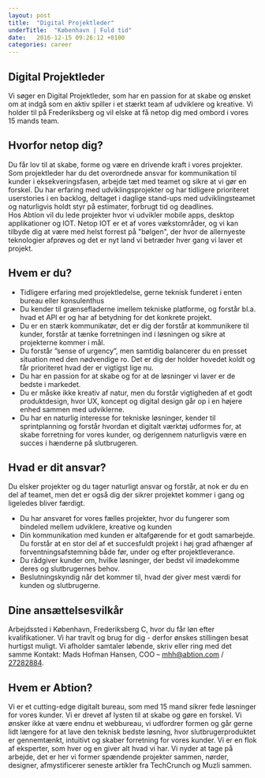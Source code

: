 ```yaml
---
layout: post
title:  "Digital Projektleder"
underTitle:  "København | Fuld tid"
date:   2016-12-15 09:26:12 +0100
categories: career
---
```


## Digital Projektleder

Vi søger en Digital Projektleder, som har en passion for at skabe og ønsket om at indgå som en aktiv spiller i et stærkt team af udviklere og kreative. Vi holder til på Frederiksberg og vil elske at få netop dig med ombord i vores 15 mands team.

## Hvorfor netop dig?

Du får lov til at skabe, forme og være en drivende kraft i vores projekter. Som projektleder har du det overordnede ansvar for kommunikation til kunder i eksekveringsfasen, arbejde tæt med teamet og sikre at vi gør en forskel. Du har erfaring med udviklingsprojekter og har tidligere prioriteret userstories i en backlog, deltaget i daglige stand-ups med udviklingsteamet og naturligvis holdt styr på estimater, forbrugt tid og deadlines.
<br />
Hos Abtion vil du lede projekter hvor vi udvikler mobile apps, desktop applikationer og IOT. Netop IOT er et af vores vækstområder, og vi kan tilbyde dig at være med helst forrest på "bølgen", der hvor de allernyeste teknologier afprøves og det er nyt land vi betræder hver gang vi laver et projekt.

## Hvem er du?

- Tidligere erfaring med projektledelse, gerne teknisk funderet i enten bureau eller konsulenthus
- Du kender til grænsefladerne imellem tekniske platforme, og forstår bl.a. hvad et API er og har af betydning for det konkrete projekt.
- Du er en stærk kommunikatør, det er dig der forstår at kommunikere til kunder, forstår at tænke forretningen ind i løsningen og sikre at projekterne kommer i mål.
- Du forstår ”sense of urgency”, men samtidig balancerer du en presset situation med den nødvendige ro. Det er dig der holder hovedet koldt og får prioriteret hvad der er vigtigst lige nu.
- Du har en passion for at skabe og for at de løsninger vi laver er de bedste i markedet. 
- Du er måske ikke kreativ af natur, men du forstår vigtigheden af et godt produktdesign, hvor UX, koncept og digital design går op i en højere enhed sammen med udviklerne.
- Du har en naturlig interesse for tekniske løsninger, kender til sprintplanning og forstår hvordan et digitalt værktøj udformes for, at skabe forretning for vores kunder, og derigennem naturligvis være en succes i hænderne på slutbrugeren.


<div class="splitter"></div>

## Hvad er dit ansvar?

Du elsker projekter og du tager naturligt ansvar og forstår, at nok er du en del af teamet, men det er også dig der sikrer projektet kommer i gang og ligeledes bliver færdigt.

- Du har ansvaret for vores fælles projekter, hvor du fungerer som bindeled mellem udviklere, kreative og kunden
- Din kommunikation med kunden er altafgørende for et godt samarbejde. Du forstår at en stor del af et succesfuldt projekt i høj grad afhænger af forventningsafstemning både før, under og efter projektleverance.
- Du rådgiver kunder om, hvilke løsninger, der bedst vil imødekomme deres og slutbrugernes behov.
- Beslutningskyndig når det kommer til, hvad der giver mest værdi for kunden og slutbrugerne.

## Dine ansættelsesvilkår

Arbejdssted i København, Frederiksberg C, hvor du får løn efter kvalifikationer. 
Vi har travlt og brug for dig - derfor ønskes stillingen besat hurtigst muligt.
Vi afholder samtaler løbende, skriv eller ring med det samme
Kontakt: Mads Hofman Hansen, COO – [mhh@abtion.com](mailto:mhh@abtion.com) / [27282884](tel:004527282884).

## Hvem er Abtion?

Vi er et cutting-edge digitalt bureau, som med 15 mand sikrer fede løsninger for vores kunder. Vi er drevet af lysten til at skabe og gøre en forskel. Vi ønsker ikke at være endnu et webbureau, vi udfordrer formen og går gerne lidt længere for at lave den teknisk bedste løsning, hvor slutbrugerproduktet er gennemtænkt, intuitivt og skaber forretning for vores kunder.
Vi er en flok af eksperter, som hver og en giver alt hvad vi har. Vi nyder at tage på arbejde, det er her vi former spændende projekter sammen, nørder, designer, afmystificerer seneste artikler fra TechCrunch og Muzli sammen.
